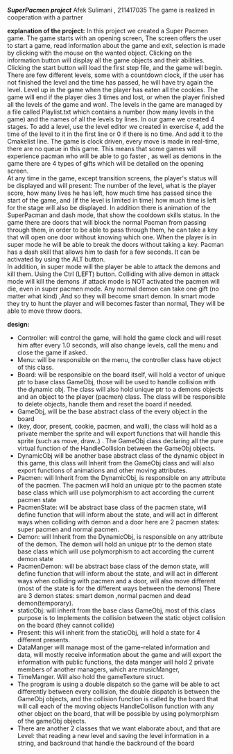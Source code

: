 ***SuperPacmen project***
 Afek Sulimani , 211417035 
 The game is realized in cooperation with a partner

**explanation of the project:**
In this project we created a Super Pacmen game.
The game starts with an opening screen, The screen offers the user to start a game,
 read information about the game and exit, selection is made by clicking with the mouse on the wanted object.
Clicking on the information button will display all the game objects and their abilities.
Clicking the start button will load the first step file, and the game will begin.
There are few different levels, some with a countdown clock,
 if the user has not finished the level and the time has passed, he will have try again the level.
Level up in the game when the player has eaten all the cookies.
The game will end if the player dies 3 times and lost, or when the player finished all the levels of the game and won!.
The levels in the game are managed by a file called Playlist.txt which contains a number (how many levels in the game) and the names of all the levels by lines.
In our game we created 4 stages. To add a level, use the level editor we created in exercise 4, add the time of the level to it in the first line or 0 if there is no time.
And add it to the Cmakelist line.
The game is clock driven, every move is made in real-time, 
 there are no queue in this game. 
This means that some games will experience pacman who will be able to go faster , 
 as well as demons in the game there are 4 types of gifts which will be detailed on the opening screen.  
At any time in the game, except transition screens, the player's status will be displayed and will present: 
 The number of the level, 
 what is the player score, 
 how many lives he has left, 
 how much time has passed since the start of the game, 
 and (if the level is limited in time) how much time is left for the stage will also be displayed.
In addition there is animation of the SuperPacman and dash mode, that show the cooldown skills status.
In the game there are doors that will block the normal Pacman from passing through them, 
 in order to be able to pass through them, he can take a key that will open one door without knowing which one.
When the player is in super mode he will be able to break the doors without taking a key.
Pacman has a dash skill that allows him to dash for a few seconds. 
It can be activated  by using the ALT button.  
In addition, in super mode will the player be able to attack the demons and kill them. Using the Ctrl (LEFT) button.
Colliding with alive demon in attack mode will kill the demons .if attack mode is NOT activated the pacmen will die, even in super pacmen mode.
Any normal demon can take one gift (no matter what kind) ,And so they will become smart demon.
In smart mode they try to hunt the player and will becomes faster than normal,
They will be able to move throw doors.


**design:**

-	Controller: will control the game, will hold the game clock and will reset him after every 1.0 seconds, will also change levels, call the menu and close the game if asked.
-	Menu: will be responsible on the menu, the controller class have object of this class.
-	Board: will be responsible on the board itself, will hold a vector of unique ptr to base class GameObj, those will be used to handle collision with the dynamic obj.
        The class will also hold unique ptr to a demons objects and an object to the player (pacmen) class. 
        The class will be responsible to delete objects, handle them and reset the board if needed.  
-	GameObj, will be the base abstract class of the every object in the board 
-	(key, door, present, cookie, pacmen, and wall), the class will hold as a private member the sprite and will export functions that will handle this sprite (such as move, draw..) .
       The GameObj class declaring all the  pure virtual function of the HandleCollision between the GameObj objects.
-	DynamicObj will be another base abstract class of the dynamic object in this game, 
       this class will Inherit from the GameObj class and will also export functions of animations and other moving attributes.
-	Pacmen: will Inherit from the DynamicObj, is responsible on any attribute of the pacmen. 
       The pacmen will hold an unique ptr to the pacmen state base class which will use polymorphism to act according the current pacmen state
-	PacmenState: will be abstract base class of the pacmen state, will define function that will inform about the state,
	     and will act in different ways when colliding with demon and a door here are 2 pacmen states: super pacmen and normal pacmen.
-	Demon: will Inherit from the DynamicObj, is responsible on any attribute of the demon. 
       The demon will hold an unique ptr to the demon state base class which will use polymorphism to act according the current demon state
-	PacmenDemon: will be abstract  base class of the demon state, will define function that will inform about the state,
       and will act in different ways when colliding with pacmen and a door, will also move different (most of the state is for the different ways between the demons)
       There are 3 demon states: smart demon ,normal pacmen and dead demon(temporary).
-	staticObj: will inherit from the base class GameObj, most of this class purpose is to Implements  the collision between the static object collision on the board (they cannot collide)
-	Present: this will inherit from the staticObj, will hold a state for 4 different presents.
-	DataManger will manage most of the game-related information and data,
       will mostly receive information about the game and will export the information with public functions,
 	     the data manger will hold 2 private members of another managers, which are musicManger,
- TimeManger. Will also hold the gameTexture struct. 
-	The program is using a double dispatch so the game will be able to act differently between every collision, 
       the double dispatch is between the GameObj objects,
 	     and the collision function is called by the board that will call each of the moving objects HandleCollison function with any other object on the board,
 	     that will be possible by using polymorphism of the gameObj objects.
-	There are another 2 classes that we want elaborate about, and that are 
       Level: that reading a new level and saving the level information in a string, and backround that handle the backround of the board

